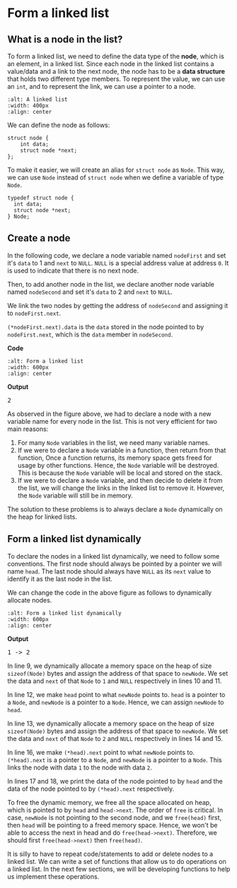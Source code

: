 # Form a linked list

## What is a node in the list?

To form a linked list, we need to define the data type of the **node**, which is an element, in a linked list. Since each node in the linked list contains a value/data and a link to the next node, the node has to be a **data structure** that holds two different type members. To represent the value, we can use an `int`, and to represent the link, we can use a pointer to a node. 

```{figure} ./images/linked-list-example.png
:alt: A linked list
:width: 400px
:align: center
```

We can define the node as follows:

```{code-block} c
struct node {
    int data;
    struct node *next;
};
```

To make it easier, we will create an alias for `struct node` as `Node`. This way, we can use `Node` instead of `struct node` when we define a variable of type `Node`.

```{code-block} c
typedef struct node {
  int data;
  struct node *next;
} Node;
```

## Create a node

In the following code, we declare a node variable named `nodeFirst` and set it's `data` to 1 and `next` to `NULL`. `NULL` is a special address value at address `0`. It is used to indicate that there is no next node.

Then, to add another node in the list, we declare another node variable named `nodeSecond` and set it's `data` to 2 and `next` to `NULL`. 

We link the two nodes by getting the address of `nodeSecond` and assigning it to `nodeFirst.next`. 

`(*nodeFirst.next).data` is the `data` stored in the node pointed to by `nodeFirst.next`, which is the `data` member in `nodeSecond`.

**Code**
```{figure} ./images/form-a-linked-list.png
:alt: Form a linked list
:width: 600px
:align: center
```
**Output**
<pre>
2
</pre>


As observed in the figure above, we had to declare a node with a new variable name for every node in the list. This is not very efficient for two main reasons: 

1. For many `Node` variables in the list, we need many variable names. 
2. If we were to declare a `Node` variable in a function, then return from that function, Once a function returns, its memory space gets freed for usage by other functions. Hence, the `Node` variable will be destroyed. This is because the `Node` variable will be local and stored on the stack. 
3. If we were to declare a `Node` variable, and then decide to delete it from the list, we will change the links in the linked list to remove it. However, the `Node` variable will still be in memory.

The solution to these problems is to always declare a `Node` dynamically on the heap for linked lists. 

## Form a linked list dynamically

To declare the nodes in a linked list dynamically, we need to follow some conventions. The first node should always be pointed by a pointer we will name `head`. The last node should always have `NULL` as its `next` value to identify it as the last node in the list.

We can change the code in the above figure as follows to dynamically allocate nodes.

```{figure} ./images/form-a-linked-list-dynamically.png
:alt: Form a linked list dynamically
:width: 600px
:align: center
```
**Output**
<pre>
1 -> 2
</pre>

In line $9$, we dynamically allocate a memory space on the heap of size `sizeof(Node)` bytes and assign the address of that space to `newNode`. We set the data and `next` of that `Node` to `1` and `NULL` respectively in lines $10$ and $11$.

In line $12$, we make `head` point to what `newNode` points to. `head` is a pointer to a `Node`, and `newNode` is a pointer to a `Node`. Hence, we can assign `newNode` to `head`.

In line $13$, we dynamically allocate a memory space on the heap of size `sizeof(Node)` bytes and assign the address of that space to `newNode`. We set the data and `next` of that `Node` to `2` and `NULL` respectively in lines $14$ and $15$.

In line $16$, we make `(*head).next` point to what `newNode` points to. `(*head).next` is a pointer to a `Node`, and `newNode` is a pointer to a `Node`. This links the node with data `1` to the node with data `2`.

In lines $17$ and $18$, we print the data of the node pointed to by `head` and the data of the node pointed to by `(*head).next` respectively.

To free the dynamic memory, we free all the space allocated on heap, which is pointed to by `head` and `head->next`. The order of `free` is critical. In case, `newNode` is not pointing to the second node, and we `free(head)` first, then `head` will be pointing to a freed memory space. Hence, we won't be able to access the next in head and do `free(head->next)`. Therefore, we should first `free(head->next)` then `free(head)`.


It is silly to have to repeat code/statements to add or delete nodes to a linked list. We can write a set of functions that allow us to do operations on a linked list. In the next few sections, we will be developing functions to help us implement these operations.



